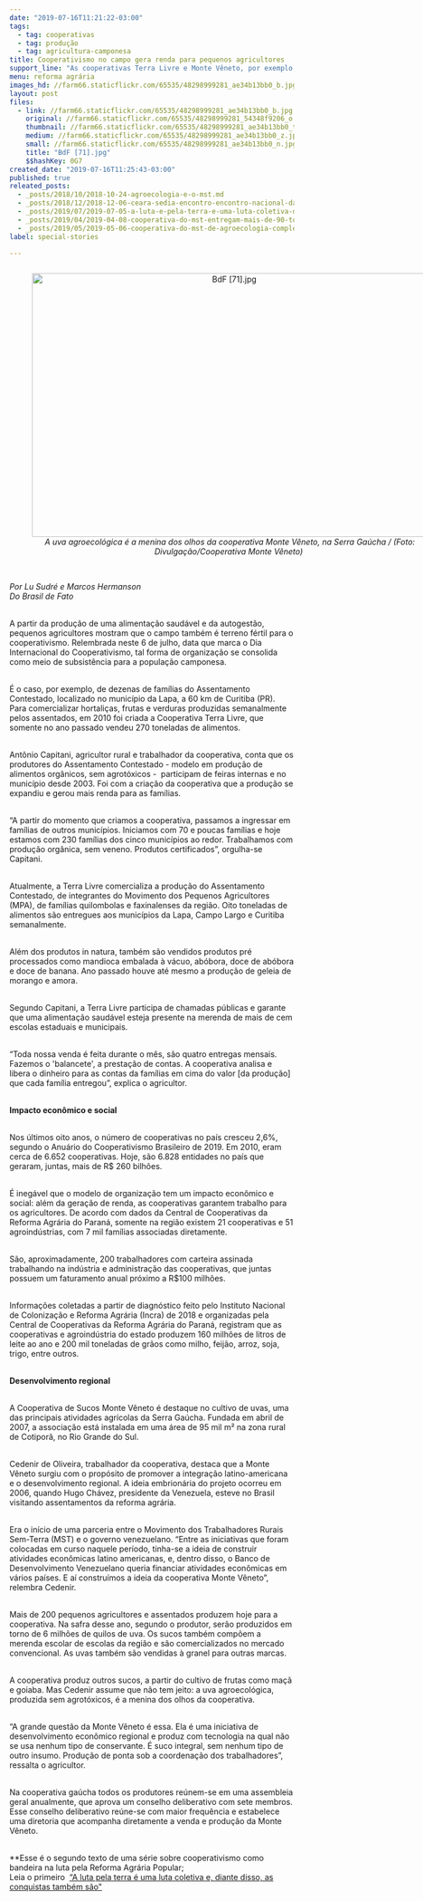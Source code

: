 ```yaml
---
date: "2019-07-16T11:21:22-03:00"
tags:
  - tag: cooperativas
  - tag: produção
  - tag: agricultura-camponesa
title: Cooperativismo no campo gera renda para pequenos agricultores
support_line: "As cooperativas Terra Livre e Monte Vêneto, por exemplo, garantem a subsistência de camponeses no sul do país"
menu: reforma agrária
images_hd: //farm66.staticflickr.com/65535/48298999281_ae34b13bb0_b.jpg
layout: post
files:
  - link: //farm66.staticflickr.com/65535/48298999281_ae34b13bb0_b.jpg
    original: //farm66.staticflickr.com/65535/48298999281_54348f9206_o.jpg
    thumbnail: //farm66.staticflickr.com/65535/48298999281_ae34b13bb0_t.jpg
    medium: //farm66.staticflickr.com/65535/48298999281_ae34b13bb0_z.jpg
    small: //farm66.staticflickr.com/65535/48298999281_ae34b13bb0_n.jpg
    title: "BdF [71].jpg"
    $$hashKey: 0G7
created_date: "2019-07-16T11:25:43-03:00"
published: true
releated_posts:
  - _posts/2018/10/2018-10-24-agroecologia-e-o-mst.md
  - _posts/2018/12/2018-12-06-ceara-sedia-encontro-encontro-nacional-das-cooperativas-de-reforma-agraria.md
  - _posts/2019/07/2019-07-05-a-luta-e-pela-terra-e-uma-luta-coletiva-diante-disso-todas-as-conquistas-tambem-sao.md
  - _posts/2019/04/2019-04-08-cooperativa-do-mst-entregam-mais-de-90-toneladas-de-alimentos-as-escolas.md
  - _posts/2019/05/2019-05-06-cooperativa-do-mst-de-agroecologia-completa-25-anos.md
label: special-stories

---
```

<div style="text-align:center">
<figure class="image" style="display:inline-block"><img alt="BdF [71].jpg" height="466" src="//farm66.staticflickr.com/65535/48298999281_ae34b13bb0_b.jpg" width="700" />
<figcaption><em>A uva agroecol&oacute;gica &eacute; a menina dos olhos da cooperativa Monte V&ecirc;neto, na Serra Ga&uacute;cha / (Foto: Divulga&ccedil;&atilde;o/Cooperativa Monte V&ecirc;neto)&nbsp;</em></figcaption>
</figure>
</div>

<p><br />
<em>Por Lu Sudr&eacute; e Marcos Hermanson<br />
Do&nbsp;Brasil de Fato&nbsp;</em></p>

<p><br />
A partir da produ&ccedil;&atilde;o de uma alimenta&ccedil;&atilde;o saud&aacute;vel e da autogest&atilde;o, pequenos agricultores mostram que o campo tamb&eacute;m &eacute; terreno f&eacute;rtil para o cooperativismo. Relembrada neste 6 de julho, data que marca o Dia Internacional do Cooperativismo, tal forma de organiza&ccedil;&atilde;o se consolida como meio de subsist&ecirc;ncia para a popula&ccedil;&atilde;o camponesa.&nbsp;<br />
&nbsp;</p>

<p>&Eacute; o caso, por exemplo, de dezenas de fam&iacute;lias do Assentamento Contestado, localizado no munic&iacute;pio da Lapa, a 60 km de Curitiba (PR). Para comercializar hortali&ccedil;as, frutas e verduras produzidas semanalmente pelos assentados, em 2010 foi criada a Cooperativa Terra Livre, que somente no ano passado vendeu 270 toneladas de alimentos.&nbsp;&nbsp;<br />
&nbsp;</p>

<p>Ant&ocirc;nio Capitani, agricultor rural e trabalhador da cooperativa, conta que os produtores do Assentamento Contestado - modelo em produ&ccedil;&atilde;o de alimentos org&acirc;nicos, sem agrot&oacute;xicos -&nbsp; participam de feiras internas e no munic&iacute;pio desde 2003. Foi com a cria&ccedil;&atilde;o da cooperativa que a produ&ccedil;&atilde;o se expandiu e gerou mais renda para as fam&iacute;lias.<br />
&nbsp;</p>

<p>&ldquo;A partir do momento que criamos a cooperativa, passamos a ingressar em fam&iacute;lias de outros munic&iacute;pios. Iniciamos com 70 e poucas fam&iacute;lias e hoje estamos com 230 fam&iacute;lias dos cinco munic&iacute;pios ao redor. Trabalhamos com produ&ccedil;&atilde;o org&acirc;nica, sem veneno. Produtos certificados&rdquo;, orgulha-se Capitani.<br />
&nbsp;</p>

<p>Atualmente, a Terra Livre comercializa a produ&ccedil;&atilde;o do Assentamento Contestado, de integrantes do Movimento dos Pequenos Agricultores (MPA), de fam&iacute;lias quilombolas e faxinalenses da regi&atilde;o. Oito toneladas de alimentos s&atilde;o entregues aos munic&iacute;pios da Lapa, Campo Largo e Curitiba semanalmente.&nbsp;<br />
&nbsp;</p>

<p>Al&eacute;m dos produtos in natura, tamb&eacute;m s&atilde;o vendidos produtos pr&eacute; processados como mandioca embalada &agrave; v&aacute;cuo, ab&oacute;bora, doce de ab&oacute;bora e doce de banana. Ano passado houve at&eacute; mesmo a produ&ccedil;&atilde;o de geleia de morango e amora.&nbsp;<br />
&nbsp;</p>

<p>Segundo Capitani, a Terra Livre participa de chamadas p&uacute;blicas e garante que uma alimenta&ccedil;&atilde;o saud&aacute;vel esteja presente na merenda de mais de cem escolas estaduais e municipais.&nbsp;<br />
&nbsp;</p>

<p>&ldquo;Toda nossa venda &eacute; feita durante o m&ecirc;s, s&atilde;o quatro entregas mensais. Fazemos o &#39;balancete&#39;, a presta&ccedil;&atilde;o de contas. A cooperativa analisa e libera o dinheiro para as contas da fam&iacute;lias em cima do valor [da produ&ccedil;&atilde;o] que cada fam&iacute;lia entregou&rdquo;, explica o agricultor.<br />
&nbsp;</p>

<p><strong>Impacto econ&ocirc;mico e social&nbsp;</strong><br />
&nbsp;</p>

<p>Nos &uacute;ltimos oito anos, o n&uacute;mero de cooperativas no pa&iacute;s cresceu 2,6%, segundo o Anu&aacute;rio do Cooperativismo Brasileiro de 2019. Em 2010, eram cerca de 6.652 cooperativas. Hoje, s&atilde;o 6.828 entidades no pa&iacute;s que geraram, juntas, mais de R$ 260 bilh&otilde;es.<br />
&nbsp;</p>

<p>&Eacute; ineg&aacute;vel que o modelo de organiza&ccedil;&atilde;o tem um impacto econ&ocirc;mico e social: al&eacute;m da gera&ccedil;&atilde;o de renda, as cooperativas garantem trabalho para os agricultores. De acordo com dados da Central de Cooperativas da Reforma Agr&aacute;ria do Paran&aacute;, somente na regi&atilde;o existem 21 cooperativas e 51 agroind&uacute;strias, com 7 mil fam&iacute;lias associadas diretamente.<br />
&nbsp;</p>

<p>S&atilde;o, aproximadamente, 200 trabalhadores com carteira assinada trabalhando na ind&uacute;stria e administra&ccedil;&atilde;o das cooperativas, que juntas possuem um faturamento anual pr&oacute;ximo a R$100 milh&otilde;es.&nbsp;<br />
&nbsp;</p>

<p>Informa&ccedil;&otilde;es coletadas a partir de diagn&oacute;stico feito pelo Instituto Nacional de Coloniza&ccedil;&atilde;o e Reforma Agr&aacute;ria (Incra) de 2018 e organizadas pela Central de Cooperativas da Reforma Agr&aacute;ria do Paran&aacute;, registram que as cooperativas e agroind&uacute;stria do estado produzem 160 milh&otilde;es de litros de leite ao ano e 200 mil toneladas de gr&atilde;os como milho, feij&atilde;o, arroz, soja, trigo, entre outros.&nbsp;<br />
&nbsp;</p>

<p><strong>Desenvolvimento regional</strong></p>

<p><br />
A Cooperativa de Sucos Monte V&ecirc;neto &eacute; destaque no cultivo de uvas, uma das principais atividades agr&iacute;colas da Serra Ga&uacute;cha. Fundada em abril de 2007, a associa&ccedil;&atilde;o est&aacute; instalada em uma &aacute;rea de 95 mil m&sup2; na zona rural de Cotipor&atilde;, no Rio Grande do Sul.&nbsp;<br />
&nbsp;</p>

<p>Cedenir de Oliveira, trabalhador da cooperativa, destaca que a Monte V&ecirc;neto surgiu com o prop&oacute;sito de promover a integra&ccedil;&atilde;o latino-americana e o desenvolvimento regional. A ideia embrion&aacute;ria do projeto ocorreu em 2006, quando Hugo Ch&aacute;vez, presidente da Venezuela, esteve no Brasil visitando assentamentos da reforma agr&aacute;ria.<br />
&nbsp;</p>

<p>Era o in&iacute;cio de uma parceria entre o Movimento dos Trabalhadores Rurais Sem-Terra (MST) e o governo venezuelano. &ldquo;Entre as iniciativas que foram colocadas em curso naquele per&iacute;odo, tinha-se a ideia de construir atividades econ&ocirc;micas latino americanas, e, dentro disso, o Banco de Desenvolvimento Venezuelano queria financiar atividades econ&ocirc;micas em v&aacute;rios pa&iacute;ses. E a&iacute; constru&iacute;mos a ideia da cooperativa Monte V&ecirc;neto&rdquo;, relembra Cedenir.&nbsp;<br />
&nbsp;</p>

<p>Mais de 200 pequenos agricultores e assentados produzem hoje para a cooperativa. Na safra desse ano, segundo o produtor, ser&atilde;o produzidos em torno de 6 milh&otilde;es de quilos de uva. Os sucos tamb&eacute;m comp&otilde;em a merenda escolar de escolas da regi&atilde;o e s&atilde;o comercializados no mercado convencional. As uvas tamb&eacute;m s&atilde;o vendidas &agrave; granel para outras marcas.&nbsp;<br />
&nbsp;</p>

<p>A cooperativa produz outros sucos, a partir do cultivo de frutas como ma&ccedil;&atilde; e goiaba. Mas Cedenir assume que n&atilde;o tem jeito: a uva agroecol&oacute;gica, produzida sem agrot&oacute;xicos, &eacute; a menina dos olhos da cooperativa.&nbsp;<br />
&nbsp;</p>

<p>&ldquo;A grande quest&atilde;o da Monte V&ecirc;neto &eacute; essa. Ela &eacute; uma iniciativa de desenvolvimento econ&ocirc;mico regional e produz com tecnologia na qual n&atilde;o se usa nenhum tipo de conservante. &Eacute; suco integral, sem nenhum tipo de outro insumo. Produ&ccedil;&atilde;o de ponta sob a coordena&ccedil;&atilde;o dos trabalhadores&rdquo;, ressalta o agricultor.&nbsp;<br />
&nbsp;</p>

<p>Na cooperativa ga&uacute;cha todos os produtores re&uacute;nem-se em uma assembleia geral anualmente, que aprova um conselho deliberativo com sete membros. Esse conselho deliberativo re&uacute;ne-se com maior frequ&ecirc;ncia e estabelece uma diretoria que acompanha diretamente a venda e produ&ccedil;&atilde;o da Monte V&ecirc;neto.&nbsp;<br />
&nbsp;</p>

<p>**Esse &eacute; o segundo texto de uma s&eacute;rie sobre&nbsp;cooperativismo como bandeira na luta pela Reforma Agr&aacute;ria Popular;&nbsp;<br />
Leia o primeiro&nbsp;&nbsp;<a href="http://www.mst.org.br/2019/07/05/a-luta-e-pela-terra-e-uma-luta-coletiva-diante-disso-todas-as-conquistas-tambem-sao.html">&ldquo;A luta pela terra &eacute; uma luta coletiva e, diante disso, as conquistas tamb&eacute;m s&atilde;o&quot;</a></p>
